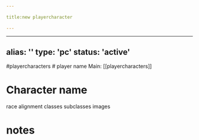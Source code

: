 --- 
title:new playercharacter 
---
---
alias: ''
type: 'pc'
status: 'active'
---
#playercharacters # player name 
Main: [[playercharacters]]

# Character name 
race
alignment
classes 
subclasses
images
# notes
